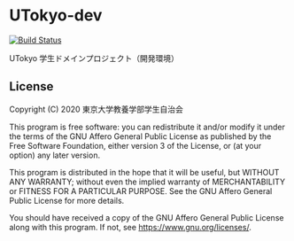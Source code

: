 # UTokyo-dev

[![Build Status](https://travis-ci.org/UTokyoStudents/utokyo-dev.svg?branch=master)](https://travis-ci.org/UTokyoStudents/utokyo-dev)

UTokyo 学生ドメインプロジェクト（開発環境）

## License
Copyright (C) 2020  東京大学教養学部学生自治会

This program is free software: you can redistribute it and/or modify
it under the terms of the GNU Affero General Public License as published by
the Free Software Foundation, either version 3 of the License, or
(at your option) any later version.

This program is distributed in the hope that it will be useful,
but WITHOUT ANY WARRANTY; without even the implied warranty of
MERCHANTABILITY or FITNESS FOR A PARTICULAR PURPOSE.  See the
GNU Affero General Public License for more details.

You should have received a copy of the GNU Affero General Public License
along with this program.  If not, see <https://www.gnu.org/licenses/>.

